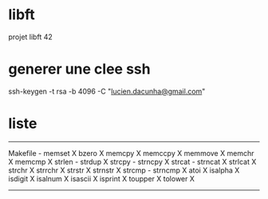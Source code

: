 # libft
projet libft 42

# generer une clee ssh
ssh-keygen -t rsa -b 4096 -C "lucien.dacunha@gmail.com"

# liste
*******************************************************
Makefile    -
memset      X
bzero       X
memcpy      X
memccpy     X
memmove     X
memchr      X
memcmp      X
strlen      -
strdup      X
strcpy      -
strncpy     X
strcat      -
strncat     X
strlcat     X
strchr      X
strrchr     X
strstr      X
strnstr     X
strcmp      -
strncmp     X
atoi        X
isalpha     X
isdigit     X
isalnum     X
isascii     X
isprint     X
toupper     X
tolower     X
*********************************************************